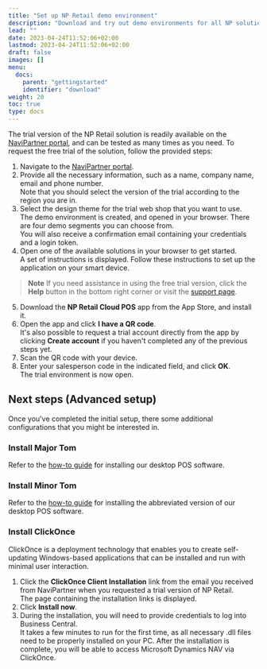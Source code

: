 ```yaml
---
title: "Set up NP Retail demo environment"
description: "Download and try out demo environments for all NP solutions."
lead: ""
date: 2023-04-24T11:52:06+02:00
lastmod: 2023-04-24T11:52:06+02:00
draft: false
images: []
menu:
  docs:
    parent: "gettingstarted"
    identifier: "download"
weight: 20
toc: true
type: docs
---
```



The trial version of the NP Retail solution is readily available on the [NaviPartner portal](https://www.navipartner.com/get-trial/), and can be tested as many times as you need. To request the free trial of the solution, follow the provided steps:

1. Navigate to the [NaviPartner portal](https://www.navipartner.com/get-trial/).
2. Provide all the necessary information, such as a name, company name, email and phone number.     
   Note that you should select the version of the trial according to the region you are in. 
3. Select the design theme for the trial web shop that you want to use.     
   The demo environment is created, and opened in your browser. There are four demo segments you can choose from.     
   You will also receive a confirmation email containing your credentials and a login token.
4. Open one of the available solutions in your browser to get started.    
   A set of instructions is displayed. Follow these instructions to set up the application on your smart device.

> **Note**
> If you need assistance in using the free trial version, click the **Help** button in the bottom right corner or visit the [support page](https://www.navipartner.com/trial-test?utm_source=Welcome&utm_medium=email&utm_campaign=welcome).


5. Download the **NP Retail Cloud POS** app from the App Store, and install it. 
6. Open the app and click **I have a QR code**.     
   It's also possible to request a trial account directly from the app by clicking **Create account** if you haven't completed any of the previous steps yet. 
7. Scan the QR code with your device.
8. Enter your salesperson code in the indicated field, and click **OK**.      
   The trial environment is now open.

## Next steps (Advanced setup)

Once you've completed the initial setup, there some additional configurations that you might be interested in.

### Install Major Tom

Refer to the [how-to guide](install_major_tom.md) for installing our desktop POS software.

### Install Minor Tom

Refer to the [how-to guide](install_minor_tom.md) for installing the abbreviated version of our desktop POS software. 

### Install ClickOnce

ClickOnce is a deployment technology that enables you to create self-updating Windows-based applications that can be installed and run with minimal user interaction. 

1. Click the **ClickOnce Client Installation** link from the email you received from NaviPartner when you requested a trial version of NP Retail.    
   The page containing the installation links is displayed.
2. Click **Install now**.
3. During the installation, you will need to provide credentials to log into Business Central.     
   It takes a few minutes to run for the first time, as all necessary .dll files need to be properly installed on your PC.
   After the installation is complete, you will be able to access Microsoft Dynamics NAV via ClickOnce.